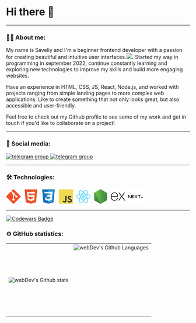 # Hi there :wave:

---

### :man_technologist: About me:

My name is Saveliy and I'm a beginner frontend developer with a passion for creating beautiful and intuitive user interfaces.<img src="https://media.giphy.com/media/WUlplcMpOCEmTGBtBW/giphy.gif" width="30px">. Started my way in programming in september 2022, continue constantly learning and exploring new technologies to improve my skills and build more engaging websites.

Have an experience in HTML, CSS, JS, React, Node.js, and worked with projects ranging from simple landing pages to more complex web applications. Like to create something that not only looks great, but also accessible and user-friendly.

Feel free to check out my Github profile to see some of my work and get in touch if you'd like to collaborate on a project!

---

### 🤝 Social media:

  <div id="badges">
    <a href="http://t.me/saveliy_d13" target="_blank">
      <img src="https://cdn-icons-png.flaticon.com/512/2111/2111646.png" width="40" height="40" alt="telegram group" />
    </a>
    <a href="http://instagram.com/saveliy.d_13" target="_blank">
      <img src="https://cdn-icons-png.flaticon.com/512/3955/3955024.png" width="40" height="40" alt="telegram group" />
    </a>
    
  </div>

---

### 🛠 Technologies:

<div>
  <img src="https://github.com/devicons/devicon/blob/master/icons/git/git-original.svg" title="git" alt="git" width="40" height="40"/>&nbsp
  <img src="https://github.com/devicons/devicon/blob/master/icons/html5/html5-original.svg" title="html5" alt="html5" width="40" height="40"/>&nbsp
  <img src="https://github.com/devicons/devicon/blob/master/icons/css3/css3-original.svg" title="css" alt="css" width="40" height="40"/>&nbsp
  <img src="https://github.com/devicons/devicon/blob/master/icons/javascript/javascript-original.svg" title="javascript" alt="javascript" width="40" height="40"/>&nbsp
  <img src="https://github.com/devicons/devicon/blob/master/icons/react/react-original.svg" title="reactjs" alt="reactjs" width="40" height="40"/>&nbsp
  <img src="https://github.com/devicons/devicon/blob/master/icons/nodejs/nodejs-original.svg" title="nodejs" alt="nodejs" width="40" height="40"/>&nbsp
  <img src="https://github.com/devicons/devicon/blob/master/icons/express/express-original.svg" title="express" alt="express" width="40" height="40"/>&nbsp
  <img src="https://github.com/devicons/devicon/blob/master/icons/nextjs/nextjs-original-wordmark.svg" title="express" alt="express" width="40" height="40"/>&nbsp
</div>

---

[![Codewars Badge](https://www.codewars.com/users/Saveliy113/badges/large)](https://www.codewars.com/users/Saveliy113)

### ⚙️ GitHub statistics:

<table>
  <tr>
    <td>
      <img align="left" src="http://github-readme-streak-stats.herokuapp.com?user=Saveliy113&theme=dark&background=000000" alt="webDev's Github stats" />
    </td>
    <td>
      <img height="195px" align="right" alt="webDev's Github Languages" src="https://github-readme-stats-sigma-five.vercel.app/api/top-langs/?username=Saveliy113&layout=compact&theme=vision-friendly-dark" />
    </td>
  </tr>
</table>
